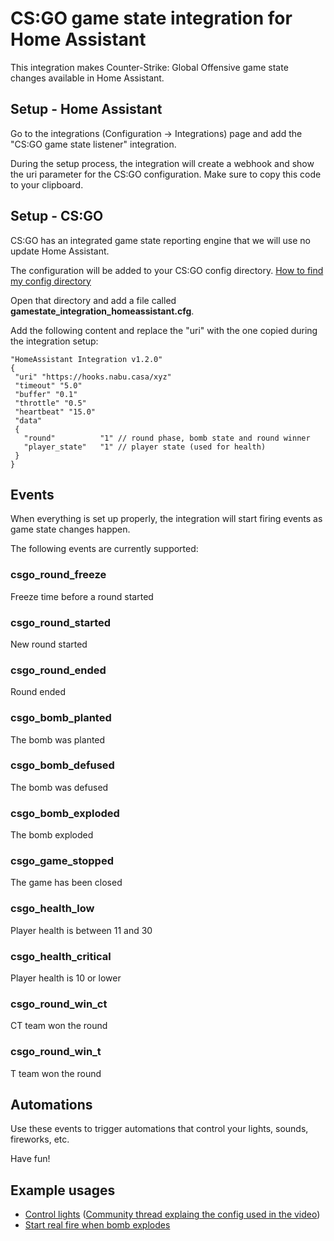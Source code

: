 # CS:GO game state integration for Home Assistant

This integration makes Counter-Strike: Global Offensive game state changes available in Home Assistant.

## Setup - Home Assistant

Go to the integrations (Configuration -> Integrations) page and add the "CS:GO game state listener" integration.

During the setup process, the integration will create a webhook and show the uri parameter for the CS:GO configuration.
Make sure to copy this code to your clipboard.

## Setup - CS:GO

CS:GO has an integrated game state reporting engine that we will use no update Home Assistant.

The configuration will be added to your CS:GO config directory.
[How to find my config directory](https://developer.valvesoftware.com/wiki/Counter-Strike:_Global_Offensive_Game_State_Integration#Locating_CS:GO_Install_Directory)

Open that directory and add a file called **gamestate_integration_homeassistant.cfg**.

Add the following content and replace the "uri" with the one copied during the integration setup:

```
"HomeAssistant Integration v1.2.0"
{
 "uri" "https://hooks.nabu.casa/xyz"
 "timeout" "5.0"
 "buffer" "0.1"
 "throttle" "0.5"
 "heartbeat" "15.0"
 "data"
 {
   "round"          "1" // round phase, bomb state and round winner
   "player_state"   "1" // player state (used for health)
 }
}
```

## Events

When everything is set up properly, the integration will start firing events as game state changes happen.

The following events are currently supported:

### csgo_round_freeze

Freeze time before a round started

### csgo_round_started

New round started

### csgo_round_ended

Round ended

### csgo_bomb_planted

The bomb was planted

### csgo_bomb_defused

The bomb was defused

### csgo_bomb_exploded

The bomb exploded

### csgo_game_stopped

The game has been closed

### csgo_health_low

Player health is between 11 and 30

### csgo_health_critical

Player health is 10 or lower

### csgo_round_win_ct

CT team won the round

### csgo_round_win_t

T team won the round

## Automations

Use these events to trigger automations that control your lights, sounds, fireworks, etc.

Have fun!

## Example usages

- [Control lights](https://www.youtube.com/watch?v=kEM54QmAMlw) ([Community thread explaing the config used in the video](https://community.home-assistant.io/t/counter-strike-global-offensive-game-state-integration/175505))
- [Start real fire when bomb explodes](https://automatedhome.party/2020/03/28/summoning-actual-fire-or-other-automations-when-the-bomb-goes-off-in-csgo-via-home-assistant/)
